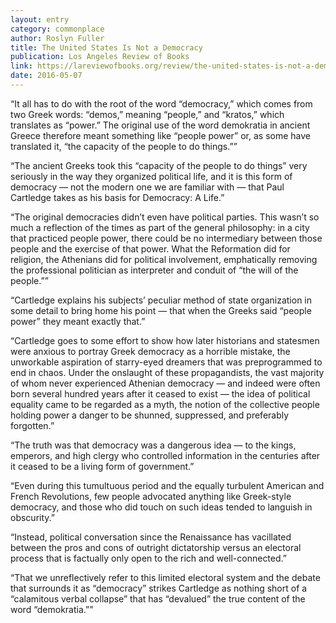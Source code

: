 ```yaml
---
layout: entry
category: commonplace
author: Roslyn Fuller
title: The United States Is Not a Democracy
publication: Los Angeles Review of Books
link: https://lareviewofbooks.org/review/the-united-states-is-not-a-democracy/
date: 2016-05-07
---
```


“It all has to do with the root of the word “democracy,” which comes from two Greek words: “demos,” meaning “people,” and “kratos,” which translates as “power.” The original use of the word demokratia in ancient Greece therefore meant something like “people power” or, as some have translated it, “the capacity of the people to do things.””

“The ancient Greeks took this “capacity of the people to do things” very seriously in the way they organized political life, and it is this form of democracy — not the modern one we are familiar with — that Paul Cartledge takes as his basis for Democracy: A Life.”

“The original democracies didn’t even have political parties. This wasn’t so much a reflection of the times as part of the general philosophy: in a city that practiced people power, there could be no intermediary between those people and the exercise of that power. What the Reformation did for religion, the Athenians did for political involvement, emphatically removing the professional politician as interpreter and conduit of “the will of the people.””

“Cartledge explains his subjects’ peculiar method of state organization in some detail to bring home his point — that when the Greeks said “people power” they meant exactly that.”

“Cartledge goes to some effort to show how later historians and statesmen were anxious to portray Greek democracy as a horrible mistake, the unworkable aspiration of starry-eyed dreamers that was preprogrammed to end in chaos. Under the onslaught of these propagandists, the vast majority of whom never experienced Athenian democracy — and indeed were often born several hundred years after it ceased to exist — the idea of political equality came to be regarded as a myth, the notion of the collective people holding power a danger to be shunned, suppressed, and preferably forgotten.”

“The truth was that democracy was a dangerous idea — to the kings, emperors, and high clergy who controlled information in the centuries after it ceased to be a living form of government.”

“Even during this tumultuous period and the equally turbulent American and French Revolutions, few people advocated anything like Greek-style democracy, and those who did touch on such ideas tended to languish in obscurity.”

“Instead, political conversation since the Renaissance has vacillated between the pros and cons of outright dictatorship versus an electoral process that is factually only open to the rich and well-connected.”

“That we unreflectively refer to this limited electoral system and the debate that surrounds it as “democracy” strikes Cartledge as nothing short of a “calamitous verbal collapse” that has “devalued” the true content of the word “demokratia.””
